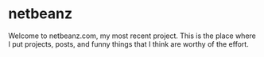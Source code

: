 # netbeanz
Welcome to netbeanz.com, my most recent project. This is the place where I put projects, posts, and funny things that I think are worthy of the effort.
